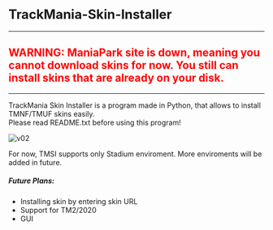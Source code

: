 <h2><big>TrackMania-Skin-Installer</big></h2>
<hr>
<h2><span style="color:red">WARNING: ManiaPark site is down, meaning you cannot download skins for now. You still can install skins that are already on your disk.</span></h2>
<hr>

TrackMania Skin Installer is a program made in Python, that allows to install TMNF/TMUF skins easily.<br>
Please read README.txt before using this program!</h3>

![v02](https://user-images.githubusercontent.com/90275299/132736682-cac91394-e919-4f32-b63c-60a478ae8e59.png)

For now, TMSI supports only Stadium enviroment. More enviroments will be added in future.


##### Future Plans:
- Installing skin by entering skin URL
- Support for TM2/2020
- GUI
